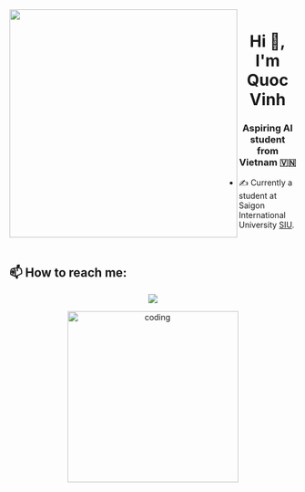 <img align="left" width="400" src="https://github.githubassets.com/images/modules/profile/profile-first-repo.svg">

<h1 align="center">Hi 👋, I'm Quoc Vinh</h1>
<p align="center">
  <h3 align="center">Aspiring AI student from Vietnam 🇻🇳</h3>
</p>

- ✍️ Currently a student at Saigon International University [SIU](https://www.facebook.com/dhquoctesaigon).

<br />

## 📫 How to reach me:  
<p align="center">
  <a href="https://www.linkedin.com/in/nguyen-quoc-vinh-nqv/" target="_blank" alt="LinkedIn">
    <img src="https://img.icons8.com/fluent/48/000000/linkedin.png"/>
  </a>
</p>

<p align="center"> 
  <img src="https://cdn.dribbble.com/users/1059583/screenshots/4171367/coding-freak.gif" alt="coding" width="300px"/>
</p>
